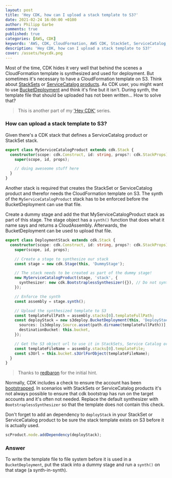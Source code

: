 ```yaml
---
layout: post
title: 'Hey CDK, how can I upload a stack template to S3?'
date: 2021-02-24 16:00:00 +0100
author: Philipp Garbe
comments: true
published: true
categories: [AWS, CDK]
keywords: 'AWS, CDK, CloudFormation, AWS CDK, StackSet, ServiceCatalog, S3'
description: 'Hey CDK, how can I upload a stack template to S3?'
cover: /assets/heycdk.png
---
```


Most of the time, CDK hides it very well that behind the scenes a CloudFormation template is synthesized and used for deployment. But sometimes it's necessary to have a CloudFormation template on S3. Think about [StackSets](https://docs.aws.amazon.com/AWSCloudFormation/latest/UserGuide/aws-resource-cloudformation-stackset.html#cfn-cloudformation-stackset-templateurl) or [ServiceCatalog products](https://docs.aws.amazon.com/AWSCloudFormation/latest/UserGuide/aws-properties-servicecatalog-cloudformationproduct-provisioningartifactproperties.html#cfn-servicecatalog-cloudformationproduct-provisioningartifactproperties-info). As CDK user, you might want to use [BucketDeployment](https://docs.aws.amazon.com/cdk/api/latest/docs/aws-s3-deployment-readme.html) and think it's fine but it isn't. During synth, the template file that should be uploaded has not been written... How to solve that?

> This is another part of my ['Hey CDK'](https://garbe.io/category/cdk/) series.

### How can upload a stack template to S3?

Given there's a CDK stack that defines a ServiceCatalog product or StackSet stack.

```ts
export class MyServiceCatalogProduct extends cdk.Stack {
  constructor(scope: cdk.Construct, id: string, props?: cdk.StackProps) {
    super(scope, id, props);

    // doing aweseome stuff here
  }
}
```

Another stack is required that creates the StackSet or ServiceCatalog product and therefor needs the CloudFormation template on S3. The synth of the `MyServiceCatalogProduct` stack has to be enforced before the BucketDeployment can use that file.

Create a dummy stage and add the that MyServiceCatalogProduct stack as part of this stage. The stage object has a `synth()` function that does what it name says and returns a CloudAssembly. Afterwards, the BucketDeployment can be used to upload that file.

```ts
export class DeploymentStack extends cdk.Stack {
  constructor(scope: cdk.Construct, id: string, props?: cdk.StackProps) {
    super(scope, id, props);

    // Create a stage to synthesize our stack
    const stage = new cdk.Stage(this, 'DummyStage');

    // The stack needs to be created as part of the dummy stage!
    new MyServiceCatalogProduct(stage, 'stack', {
      synthesizer: new cdk.BootstraplessSynthesizer({}), // Do not synth the bootstrap check
    });

    // Enforce the synth
    const assembly = stage.synth();

    // Upload the synthesized template to S3
    const templateFullPath = assembly.stacks[0].templateFullPath;
    const deployStack = new s3deploy.BucketDeployment(this, 'DeployStack', {
      sources: [s3deploy.Source.asset(path.dirname(templateFullPath))],
      destinationBucket: this.bucket,
    });

    // Get the S3 object url to use it in StackSets, Service Catalog or other stuff
    const templateFileName = assembly.stacks[0].templateFile;
    const s3Url = this.bucket.s3UrlForObject(templateFileName);
  }
}
```

> Thanks to [redbaron](https://github.com/aws/aws-cdk-rfcs/issues/66#issuecomment-754599325) for the initial hint.

Normally, CDK includes a check to ensure the account has been [bootstrapped](https://docs.aws.amazon.com/cdk/latest/guide/bootstrapping.html). In scenarios with StackSets or ServiceCatalog products it's not always possible to ensure that cdk bootstrap has run on the target accounts and it's often not needed. Replace the default synthesizer with `BootstraplessSynthesizer` so that the template does not contain this check.

Don't forget to add an dependency to `deployStack` in your StackSet or ServiceCatalog product to be sure the stack template exists on S3 before it is actually used.

```ts
scProduct.node.addDependency(deployStack);
```

### Answer

To write the template file to file system before it is used in a `BucketDeployment`, put the stack into a dummy stage and run a `synth()` on that stage (a synth-in-synth).
